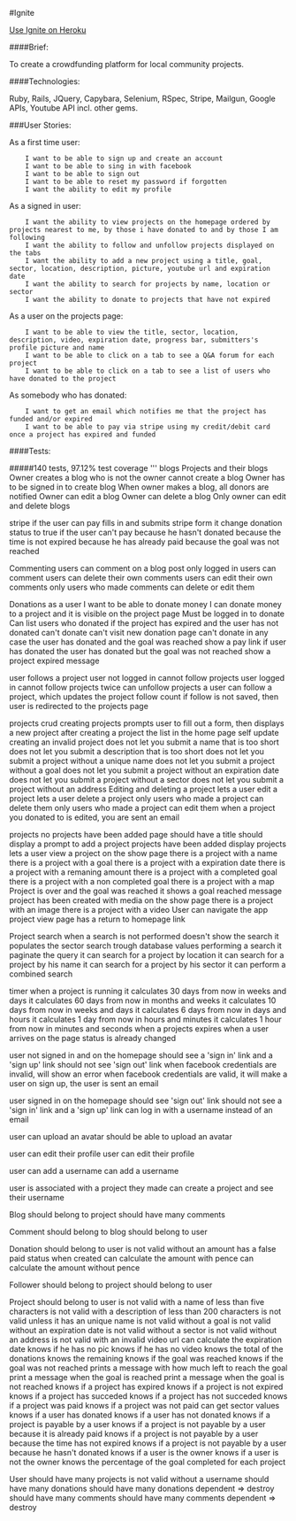 #Ignite

[Use Ignite on Heroku](https://igniteit.herokuapp.com/)

####Brief:

To create a crowdfunding platform for local community projects.

####Technologies:

Ruby, Rails, JQuery, Capybara, Selenium, RSpec, Stripe, Mailgun, Google APIs, Youtube API incl. other gems.

###User Stories:

As a first time user:
```
    I want to be able to sign up and create an account
    I want to be able to sing in with facebook
    I want to be able to sign out
    I want to be able to reset my password if forgotten
    I want the ability to edit my profile
```

As a signed in user:

```
    I want the ability to view projects on the homepage ordered by projects nearest to me, by those i have donated to and by those I am following
    I want the ability to follow and unfollow projects displayed on the tabs
    I want the ability to add a new project using a title, goal, sector, location, description, picture, youtube url and expiration date
    I want the ability to search for projects by name, location or sector
    I want the ability to donate to projects that have not expired
```

As a user on the projects page:
```
    I want to be able to view the title, sector, location, description, video, expiration date, progress bar, submitters's profile picture and name
    I want to be able to click on a tab to see a Q&A forum for each project
    I want to be able to click on a tab to see a list of users who have donated to the project
```

As somebody who has donated:
```
    I want to get an email which notifies me that the project has funded and/or expired
    I want to be able to pay via stripe using my credit/debit card once a project has expired and funded
```

####Tests:

#####140 tests, 97.12% test coverage
'''
blogs
  Projects and their blogs
    Owner creates a blog
    who is not the owner cannot create a blog
    Owner has to be signed in to create blog
    When owner makes a blog, all donors are notified
    Owner can edit a blog
    Owner can delete a blog
    Only owner can edit and delete blogs

stripe
  if the user can pay
    fills in and submits stripe form
    it change donation status to true
  if the user can't pay
    because he hasn't donated
    because the time is not expired
    because he has already paid
    because the goal was not reached

Commenting
  users can comment on a blog post
  only logged in users can comment
  users can delete their own comments
  users can edit their own comments
  only users who made comments can delete or edit them

Donations
  as a user I want to be able to donate money
    I can donate money to a project and it is visible on the project page
    Must be logged in to donate
    Can list users who donated
    if the project has expired
      and the user has not donated
        can't donate
        can't visit new donation page
        can't donate in any case
      the user has donated and the goal was reached
        show a pay link if user has donated
      the user has donated but the goal was not reached
        show a project expired message

user follows a project
  user not logged in
    cannot follow projects
  user logged in
    cannot follow projects twice
    can unfollow projects
    a user can follow a project, which updates the project follow count
    if follow is not saved, then user is redirected to the projects page

projects crud
  creating projects
    prompts user to fill out a form, then displays a new project
    after creating a project the list in the home page self update
    creating an invalid project
      does not let you submit a name that is too short
      does not let you submit a description that is too short
      does not let you submit a project without a unique name
      does not let you submit a project without a goal
      does not let you submit a project without an expiration date
      does not let you submit a project without a sector
      does not let you submit a project without an address
  Editing and deleting a project
    lets a user edit a project
    lets a user delete a project
    only users who made a project can delete them
    only users who made a project can edit them
    when a project you donated to is edited, you are sent an email

projects
  no projects have been added
    page should have a title
    should display a prompt to add a project
  projects have been added
    display projects
    lets a user view a project
    on the show page
      there is a project with a name
      there is a project with a goal
      there is a project with a expiration date
      there is a project with a remaning amount
      there is a project with a completed goal
      there is a project with a non completed goal
      there is a project with a map
      Project is over and the goal was reached
        it shows a goal reached message
  project has been created with media
    on the show page
      there is a project with an image
      there is a project with a video
  User can navigate the app
    project view page has a return to homepage link

Project search
  when a search is not performed
    doesn't show the search
    it populates the sector search trough database values
  performing a search
    it paginate the query
    it can search for a project by location
    it can search for a project by his name
    it can search for a project by his sector
    it can perform a combined search

timer
  when a project is running
    it calculates 30 days from now in weeks and days
    it calculates 60 days from now in months and weeks
    it calculates 10 days from now in weeks and days
    it calculates 6 days from now in days and hours
    it calculates 1 day from now in hours and minutes
    it calculates 1 hour from now in minutes and seconds
  when a projects expires
    when a user arrives on the page status is already changed

user not signed in and on the homepage
  should see a 'sign in' link and a 'sign up' link
  should not see 'sign out' link
  when facebook credentials are invalid, will show an error
  when facebook credentials are valid, it will make a user
  on sign up, the user is sent an email

user signed in on the homepage
  should see 'sign out' link
  should not see a 'sign in' link and a 'sign up' link
  can log in with a username instead of an email

user can upload an avatar
  should be able to upload an avatar

user can edit their profile
  user can edit their profile

user can add a username
  can add a username

user is associated with a project they made
  can create a project and see their username

Blog
  should belong to project
  should have many comments

Comment
  should belong to blog
  should belong to user

Donation
  should belong to user
  is not valid without an amount
  has a false paid status when created
  can calculate the amount with pence
  can calculate the amount without pence

Follower
  should belong to project
  should belong to user

Project
  should belong to user
  is not valid with a name of less than five characters
  is not valid with a description of less than 200 characters
  is not valid unless it has an unique name
  is not valid without a goal
  is not valid without an expiration date
  is not valid without a sector
  is not valid without an address
  is not valid with an invalid video url
  can calculate the expiration date
  knows if he has no pic
  knows if he has no video
  knows the total of the donations
  knows the remaining
  knows if the goal was reached
  knows if the goal was not reached
  prints a message with how much left to reach the goal
  print a message when the goal is reached
  print a message when the goal is not reached
  knows if a project has expired
  knows if a project is not expired
  knows if a project has succeded
  knows if a project has not succeded
  knows if a project was paid
  knows if a project was not paid
  can get sector values
  knows if a user has donated
  knows if a user has not donated
  knows if a project is payable by a user
  knows if a project is not payable by a user because it is already paid
  knows if a project is not payable by a user because the time has not expired
  knows if a project is not payable by a user because he hasn't donated
  knows if a user is the owner
  knows if a user is not the owner
  knows the percentage of the goal completed for each project

User
  should have many projects
  is not valid without a username
  should have many donations
  should have many donations dependent => destroy
  should have many comments
  should have many comments dependent => destroy
```
